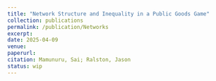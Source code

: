 ```yaml
---
title: "Network Structure and Inequality in a Public Goods Game"
collection: publications
permalink: /publication/Networks
excerpt: 
date: 2025-04-09
venue: 
paperurl:
citation: Mamunuru, Sai; Ralston, Jason
status: wip
---
```

